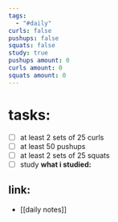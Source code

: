 ```yaml
---
tags:
  - "#daily"
curls: false
pushups: false
squats: false
study: true
pushups amount: 0
curls amount: 0
squats amount: 0
---
```

# tasks:
- [ ] at least 2 sets of 25 curls 
- [ ] at least 50 pushups
- [ ] at least 2 sets of 25 squats
- [ ] study
      **what i studied:**  
      
## link: 
- [[daily notes]] 
